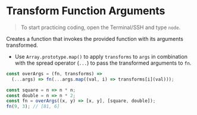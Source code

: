 # Transform Function Arguments

> To start practicing coding, open the Terminal/SSH and type `node`.

Creates a function that invokes the provided function with its arguments transformed.

- Use `Array.prototype.map()` to apply `transforms` to `args` in combination with the spread operator (`...`) to pass the transformed arguments to `fn`.

```js
const overArgs = (fn, transforms) =>
  (...args) => fn(...args.map((val, i) => transforms[i](val)));
```

```js
const square = n => n * n;
const double = n => n * 2;
const fn = overArgs((x, y) => [x, y], [square, double]);
fn(9, 3); // [81, 6]
```
